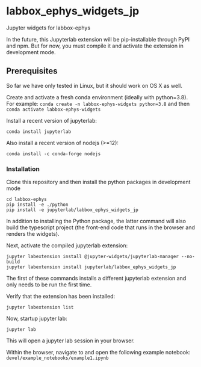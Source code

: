 # labbox_ephys_widgets_jp

Jupyter widgets for labbox-ephys

In the future, this Jupyterlab extension will be pip-installable through PyPI and npm. But for now, you must compile it and activate the extension in development mode.

## Prerequisites

So far we have only tested in Linux, but it should work on OS X as well.

Create and activate a fresh conda environment (ideally with python=3.8). For example: `conda create -n labbox-ephys-widgets python=3.8` and then `conda activate labbox-ephys-widgets`

Install a recent version of jupyterlab:

```
conda install jupyterlab
```

Also install a recent version of nodejs (>=12):

```
conda install -c conda-forge nodejs
```

### Installation

Clone this repository and then install the python packages in development mode

```
cd labbox-ephys
pip install -e ./python
pip install -e jupyterlab/labbox_ephys_widgets_jp
```

In addition to installing the Python package, the latter command will also build the typescript project (the front-end code that runs in the browser and renders the widgets).

Next, activate the compiled jupyterlab extension:

```
jupyter labextension install @jupyter-widgets/jupyterlab-manager --no-build
jupyter labextension install jupyterlab/labbox_ephys_widgets_jp
```

The first of these commands installs a different jupyterlab extension and only needs to be run the first time.

Verify that the extension has been installed:

```
jupyter labextension list
```

Now, startup jupyter lab:

```
jupyter lab
```

This will open a jupyter lab session in your browser.

Within the browser, navigate to and open the following example notebook: `devel/example_notebooks/example1.ipynb`
